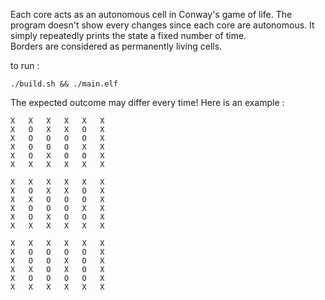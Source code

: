 Each core acts as an autonomous cell in Conway's game of life. The program doesn't show every changes since each core are autonomous. It simply repeatedly prints the state a fixed number of time.  
Borders are considered as permanently living cells.

to run :
```
./build.sh && ./main.elf
```

The expected outcome may differ every time! Here is an example :

```
X	X	X	X	X	X
X	O	X	X	O	X	
X	O	O	O	O	X	
X	O	O	O	X	X	
X	O	X	O	O	X	
X	X	X	X	X	X

X	X	X	X	X	X
X	O	X	X	O	X	
X	X	O	O	O	X	
X	O	O	O	X	X	
X	O	X	O	O	X	
X	X	X	X	X	X

X	X	X	X	X	X
X	O	O	O	O	X	
X	O	O	X	O	X	
X	X	O	X	O	X	
X	O	O	O	O	X	
X	X	X	X	X	X
```
